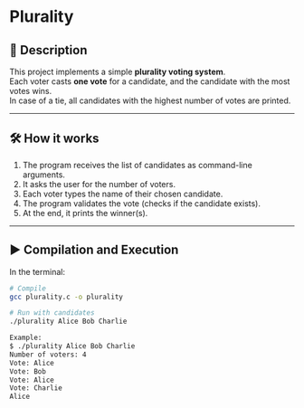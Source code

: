 # Plurality

## 📌 Description
This project implements a simple **plurality voting system**.  
Each voter casts **one vote** for a candidate, and the candidate with the most votes wins.  
In case of a tie, all candidates with the highest number of votes are printed.

---

## 🛠️ How it works
1. The program receives the list of candidates as command-line arguments.  
2. It asks the user for the number of voters.  
3. Each voter types the name of their chosen candidate.  
4. The program validates the vote (checks if the candidate exists).  
5. At the end, it prints the winner(s).  

---

## ▶️ Compilation and Execution
In the terminal:

```bash
# Compile
gcc plurality.c -o plurality

# Run with candidates
./plurality Alice Bob Charlie

Example:
$ ./plurality Alice Bob Charlie
Number of voters: 4
Vote: Alice
Vote: Bob
Vote: Alice
Vote: Charlie
Alice
